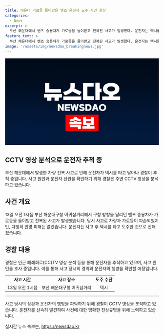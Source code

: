 ```yaml
---
title: 해운대 가로등 들이받은 벤츠 운전자 도주 사건 현장
categories:
  - News
excerpt: >
  부산 해운대에서 벤츠 승용차가 가로등을 들이받고 전복된 사고가 발생했다. 운전자는 택시를 타고 도주하며 경찰이 추적 중이다. 인명 피해는 없었으며, 경찰은 CCTV 영상 분석 등을 통해 운전자를 추적 중이다. 사고 원인에 대한 조사가 진행 중이다.
feature_text: >
  부산 해운대에서 벤츠 승용차가 가로등을 들이받고 전복된 사고가 발생했다. 운전자는 택시를 타고 도주하며 경찰이 추적 중이다. 인명 피해는 없었으며, 경찰은 CCTV 영상 분석 등을 통해 운전자를 추적 중이다. 사고 원인에 대한 조사가 진행 중이다.
image: '/assets/img/newsdao_breakingnews.jpg'
---
```


<p><img src="/assets/img/newsdao_breakingnews.jpg" alt="ranknews 속보" /></p>

<h2 data-ke-size="size28">CCTV 영상 분석으로 운전자 추적 중</h2>

<p data-ke-size="size16">부산 해운대에서 발생한 차량 전복 사고로 인해 운전자가 택시를 타고 달아나 경찰이 추적 중입니다. 사고 원인과 운전자 신원을 확인하기 위해 경찰은 주변 CCTV 영상을 분석하고 있습니다.</p>

<h2 data-ke-size="size26">사건 개요</h2>

<p data-ke-size="size16">13일 오전 1시쯤 부산 해운대구청 어귀삼거리에서 구청 방향을 달리던 벤츠 승용차가 가로등을 들이받고 전복된 사고가 발생했습니다. 당시 사고로 차량과 가로등이 파손되었지만, 다행히 인명 피해는 없었습니다. 운전자는 사고 후 택시를 타고 도주한 것으로 전해졌습니다.</p>

<h2 data-ke-size="size26">경찰 대응</h2>

<p data-ke-size="size16">경찰은 인근 폐쇄회로(CC)TV 영상 분석 등을 통해 운전자를 추적하고 있으며, 사고 원인을 조사 중입니다. 이를 통해 사고 당시의 경위와 운전자의 행방을 확인할 예정입니다.</p>

<table>
    <tr>
        <td style="text-align: center; height: 17px;"><b>사고 시간</b></td>
        <td style="text-align: center; height: 17px;"><b>사고 장소</b></td>
        <td style="text-align: center; height: 17px;"><b>도주 수단</b></td>
    </tr>
    <tr>
        <td style="text-align: center; height: 17px;">13일 오전 1시쯤</td>
        <td style="text-align: center; height: 17px;">부산 해운대구청 어귀삼거리</td>
        <td style="text-align: center; height: 17px;">택시</td>
    </tr>
</table>

<hr>

<p data-ke-size="size16">사고 당시의 상황과 운전자의 행방을 파악하기 위해 경찰이 CCTV 영상을 분석하고 있습니다. 운전자를 신속히 발견하여 사건에 대한 명확한 진상규명을 위해 노력하고 있습니다.</p>
실시간 뉴스 속보는, <a href="https://newsdao.kr" rel="dofollow">https://newsdao.kr</a>


